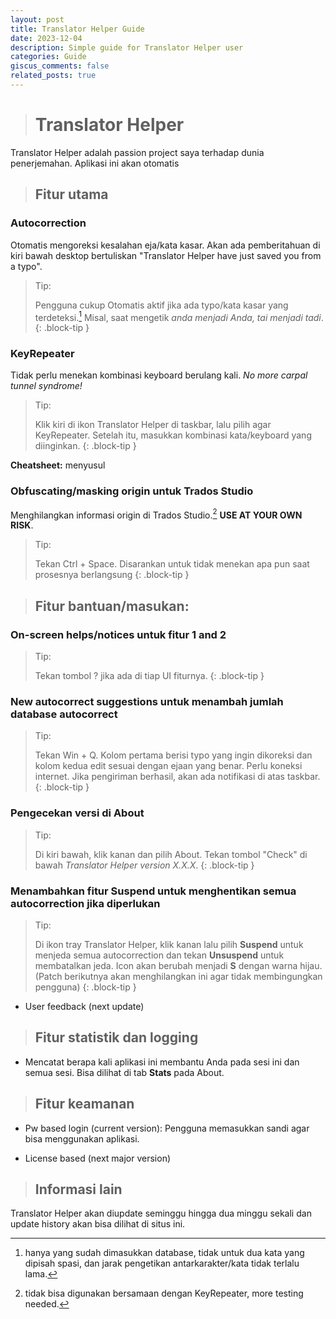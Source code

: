```yaml
---
layout: post
title: Translator Helper Guide
date: 2023-12-04
description: Simple guide for Translator Helper user
categories: Guide
giscus_comments: false
related_posts: true
---
```

> # Translator Helper

Translator Helper adalah passion project saya terhadap dunia penerjemahan. Aplikasi ini akan otomatis 

> ## Fitur utama

### Autocorrection

Otomatis mengoreksi kesalahan eja/kata kasar. Akan ada pemberitahuan di kiri bawah desktop bertuliskan "Translator Helper have just saved you from a typo".

> Tip:
> 
> Pengguna cukup Otomatis aktif jika ada typo/kata kasar yang terdeteksi.[^1] Misal, saat mengetik *anda menjadi Anda, tai menjadi tadi*.
{: .block-tip }

### KeyRepeater

Tidak perlu menekan kombinasi keyboard berulang kali. *No more carpal tunnel syndrome!*

> Tip:
> 
> Klik kiri di ikon Translator Helper di taskbar, lalu pilih agar KeyRepeater. Setelah itu, masukkan kombinasi kata/keyboard yang diinginkan.
{: .block-tip }

**Cheatsheet:** menyusul

### Obfuscating/masking origin untuk Trados Studio

Menghilangkan informasi origin di Trados Studio.[^2] **USE AT YOUR OWN RISK**.

> Tip:
> 
> Tekan Ctrl + Space. Disarankan untuk tidak menekan apa pun saat prosesnya berlangsung
{: .block-tip }  

> ## Fitur bantuan/masukan:

### On-screen helps/notices untuk fitur 1 and 2

> Tip:
> 
> Tekan tombol ? jika ada di tiap UI fiturnya.
{: .block-tip }

### New autocorrect suggestions untuk menambah jumlah database autocorrect

> Tip:
> 
> Tekan Win + Q. Kolom pertama berisi typo yang ingin dikoreksi dan kolom kedua edit sesuai dengan ejaan yang benar. Perlu koneksi internet. Jika pengiriman berhasil, akan ada notifikasi di atas taskbar.
{: .block-tip }

### Pengecekan versi di About

> Tip:
> 
> Di kiri bawah, klik kanan dan pilih About. Tekan tombol "Check" di bawah *Translator Helper version X.X.X*.
{: .block-tip }

### Menambahkan fitur Suspend untuk menghentikan semua autocorrection jika diperlukan

> Tip:
> 
> Di ikon tray Translator Helper, klik kanan lalu pilih **Suspend** untuk menjeda semua autocorrection dan tekan **Unsuspend** untuk membatalkan jeda. Icon akan berubah menjadi **S** dengan warna hijau. (Patch berikutnya akan menghilangkan ini agar tidak membingungkan pengguna)
{: .block-tip }

- User feedback (next update)

> ## Fitur statistik dan logging

- Mencatat berapa kali aplikasi ini membantu Anda pada sesi ini dan semua sesi. Bisa dilihat di tab **Stats** pada About.

> ## Fitur keamanan

- Pw based login (current version):
Pengguna memasukkan sandi agar bisa menggunakan aplikasi. 

- License based (next major version)

> ## Informasi lain

Translator Helper akan diupdate seminggu hingga dua minggu sekali dan update history akan bisa dilihat di situs ini.

[^1]: hanya yang sudah dimasukkan database, tidak untuk dua kata yang dipisah spasi, dan jarak pengetikan antarkarakter/kata tidak terlalu lama.
[^2]: tidak bisa digunakan bersamaan dengan KeyRepeater, more testing needed.
